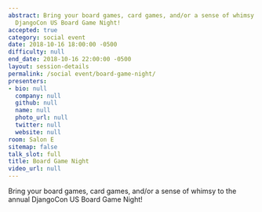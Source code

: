 ```yaml
---
abstract: Bring your board games, card games, and/or a sense of whimsy to the annual
  DjangoCon US Board Game Night!
accepted: true
category: social event
date: 2018-10-16 18:00:00 -0500
difficulty: null
end_date: 2018-10-16 22:00:00 -0500
layout: session-details
permalink: /social event/board-game-night/
presenters:
- bio: null
  company: null
  github: null
  name: null
  photo_url: null
  twitter: null
  website: null
room: Salon E
sitemap: false
talk_slot: full
title: Board Game Night
video_url: null
---
```


Bring your board games, card games, and/or a sense of whimsy to the annual DjangoCon US Board Game Night!